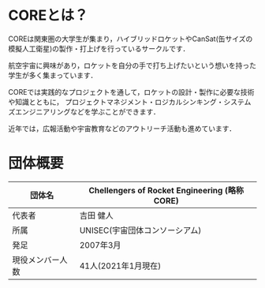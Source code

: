 # COREとは？

COREは関東圏の大学生が集まり，ハイブリッドロケットやCanSat(缶サイズの模擬人工衛星)の製作・打上げを行っているサークルです．

航空宇宙に興味があり，ロケットを自分の手で打ち上げたいという想いを持った学生が多く集まっています．

COREでは実践的なプロジェクトを通して，ロケットの設計・製作に必要な技術や知識とともに，
プロジェクトマネジメント・ロジカルシンキング・システムズエンジニアリングなどを学ぶことができます．

近年では，広報活動や宇宙教育などのアウトリーチ活動も進めています．

# 団体概要

<div class="simple-table">

| 団体名      | Chellengers of Rocket Engineering (略称 CORE) |
| -------- | ------------------------------------------- |
| 代表者      | 吉田 健人                                        |
| 所属       | UNISEC(宇宙団体コンソーシアム)                         |
| 発足       | 2007年3月                                     |
| 現役メンバー人数 | 41人(2021年1月現在)                              |

</div>
